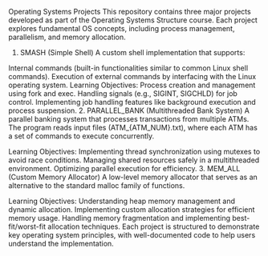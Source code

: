 Operating Systems Projects
This repository contains three major projects developed as part of the Operating Systems Structure course. Each project explores fundamental OS concepts, including process management, parallelism, and memory allocation.

1. SMASH (Simple Shell)
A custom shell implementation that supports:

Internal commands (built-in functionalities similar to common Linux shell commands).
Execution of external commands by interfacing with the Linux operating system.
Learning Objectives:
Process creation and management using fork and exec.
Handling signals (e.g., SIGINT, SIGCHLD) for job control.
Implementing job handling features like background execution and process suspension.
2. PARALLEL_BANK (Multithreaded Bank System)
A parallel banking system that processes transactions from multiple ATMs. The program reads input files (ATM_{ATM_NUM}.txt), where each ATM has a set of commands to execute concurrently.

Learning Objectives:
Implementing thread synchronization using mutexes to avoid race conditions.
Managing shared resources safely in a multithreaded environment.
Optimizing parallel execution for efficiency.
3. MEM_ALL (Custom Memory Allocator)
A low-level memory allocator that serves as an alternative to the standard malloc family of functions.

Learning Objectives:
Understanding heap memory management and dynamic allocation.
Implementing custom allocation strategies for efficient memory usage.
Handling memory fragmentation and implementing best-fit/worst-fit allocation techniques.
Each project is structured to demonstrate key operating system principles, with well-documented code to help users understand the implementation.
